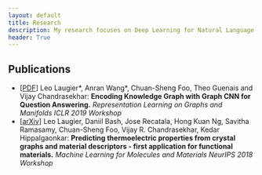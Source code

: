 ```yaml
---
layout: default
title: Research
description: My research focuses on Deep Learning for Natural Language Processing
header: True
---
```


## Publications
* [[PDF](https://rlgm.github.io/papers/14.pdf)] Leo Laugier\*, Anran Wang\*, Chuan-Sheng Foo, Theo Guenais and Vijay Chandrasekhar: **Encoding Knowledge Graph with Graph CNN for Question Answering.** _Representation Learning on Graphs and Manifolds ICLR 2019 Workshop_
* [[arXiv](https://arxiv.org/abs/1811.06219)] Leo Laugier, Daniil Bash, Jose Recatala, Hong Kuan Ng, Savitha Ramasamy, Chuan-Sheng Foo, Vijay R. Chandrasekhar, Kedar Hippalgaonkar: **Predicting thermoelectric properties from crystal graphs and material descriptors - first application for functional materials.** _Machine Learning for Molecules and Materials NeurIPS 2018 Workshop_